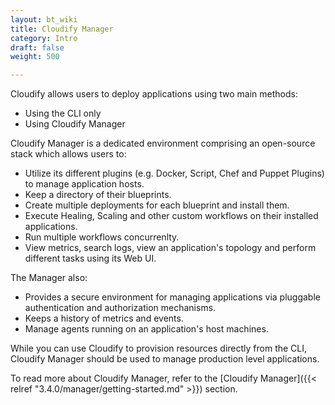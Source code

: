 ```yaml
---
layout: bt_wiki
title: Cloudify Manager
category: Intro
draft: false
weight: 500

---
```


Cloudify allows users to deploy applications using two main methods:

* Using the CLI only
* Using Cloudify Manager

Cloudify Manager is a dedicated environment comprising an open-source stack which allows users to:

* Utilize its different plugins (e.g. Docker, Script, Chef and Puppet Plugins) to manage application hosts.
* Keep a directory of their blueprints.
* Create multiple deployments for each blueprint and install them.
* Execute Healing, Scaling and other custom workflows on their installed applications.
* Run multiple workflows concurrenlty.
* View metrics, search logs, view an application's topology and perform different tasks using its Web UI.

The Manager also:

* Provides a secure environment for managing applications via pluggable authentication and authorization mechanisms.
* Keeps a history of metrics and events.
* Manage agents running on an application's host machines.

While you can use Cloudify to provision resources directly from the CLI, Cloudify Manager should be used to manage production level applications.

To read more about Cloudify Manager, refer to the [Cloudify Manager]({{< relref "3.4.0/manager/getting-started.md" >}}) section.
